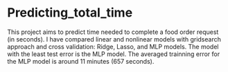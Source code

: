 # Predicting_total_time
This project aims to predict time needed to complete a food order request (in seconds). I have compared linear and nonlinear models with gridsearch approach and cross validation: Ridge, Lasso, and MLP models. The model with the least test error is the MLP model. The averaged trainning error for the MLP model is around 11 minutes (657 seconds).
